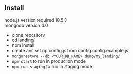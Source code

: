 ## Install

node.js version required 10.5.0 \
mongodb version 4.0
* clone repository
* cd landing/
* npm install
* create and set up config.js from config.config.example.js
* `mongorestore --db <YOUR_DB_NAME> dump/my_landing/`
* `npm start` to run in production mode
* `npm run staging` to run in staging mode
